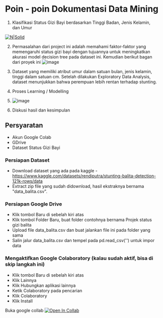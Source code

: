 # Poin - poin Dokumentasi Data Mining
1. Klasifikasi Status Gizi Bayi berdasarkan Tinggi Badan, Jenis Kelamin, dan Umur

[![N|Solid](https://cldup.com/dTxpPi9lDf.thumb.png)](https://nodesource.com/products/nsolid)

2. Permasalahan dari project ini adalah memahami faktor-faktor yang memengaruhi status gizi bayi dengan tujuannya untuk meningkatkan akurasi model decision tree pada dataset ini. Kemudian berikut bagan dari proyek ini
![image](https://github.com/user-attachments/assets/8557450b-d1df-48c5-9313-6a26598f28da)

3. Dataset yang memiliki atribut umur dalam satuan bulan, jenis kelamin, tinggi dalam satuan cm. Setelah dilakukan Exploratory Data Analysis, dataset menunjukkan bahwa perempuan lebih rentan terhadap stunting. 

4. Proses Learning / Modelling

5. ![image](https://github.com/user-attachments/assets/85b5140a-ba6b-48e8-bc8b-448ab0ac2cf3)

7. Diskusi hasil dan kesimpulan

## Persyaratan

- Akun Google Colab
- GDrive
- Dataset Status Gizi Bayi

### Persiapan Dataset

- Download dataset yang ada pada kaggle - https://www.kaggle.com/datasets/rendiputra/stunting-balita-detection-121k-rows/data
- Extract zip file yang sudah didownload, hasil ekstraknya bernama "data_balita.csv".

### Persiapan Google Drive
- Klik tombol Baru di sebelah kiri atas
- Klik tombol Folder Baru, buat folder contohnya bernama Projek status gizi balita
- Upload file data_balita.csv dan buat jalankan file ini pada folder yang sama
- Salin jalur data_balita.csv dan tempel pada pd.read_csv('') untuk impor data

### Mengaktifkan Google Colaboratory (kalau sudah aktif, bisa di skip langkah ini)
- Klik tombol Baru di sebelah kiri atas
- Klik Lainnya
- Klik Hubungkan aplikasi lainnya
- Ketik Colaboratory pada pencarian
- Klik Colaboratory
- Klik Install

Buka google collab
[![Open In Collab](https://colab.research.google.com/assets/colab-badge.svg)](https://colab.research.google.com/)

